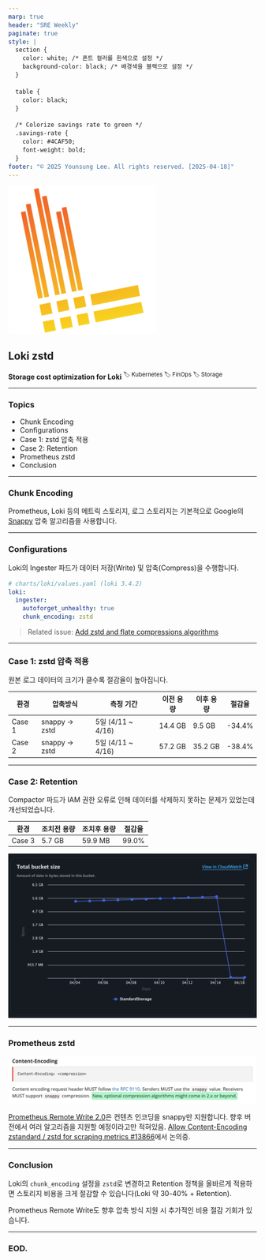 ```yaml
---
marp: true
header: "SRE Weekly"
paginate: true
style: |
  section {
    color: white; /* 폰트 컬러를 흰색으로 설정 */
    background-color: black; /* 배경색을 블랙으로 설정 */
  }

  table {
    color: black;
  }

  /* Colorize savings rate to green */
  .savings-rate {
    color: #4CAF50;
    font-weight: bold;
  }
footer: "© 2025 Younsung Lee. All rights reserved. [2025-04-18]"
---
```


![Logo right:50%](./assets/0.png)

## Loki zstd

**Storage cost optimization for Loki**
<sup>:label: Kubernetes :label: FinOps :label: Storage</sup>

---

### Topics

- Chunk Encoding
- Configurations
- Case 1: zstd 압축 적용
- Case 2: Retention
- Prometheus zstd
- Conclusion

---

### Chunk Encoding

Prometheus, Loki 등의 메트릭 스토리지, 로그 스토리지는 기본적으로 Google의 [Snappy](https://github.com/google/snappy) 압축 알고리즘을 사용합니다.

---

### Configurations

Loki의 Ingester 파드가 데이터 저장(Write) 및 압축(Compress)을 수행합니다.

```yaml
# charts/loki/values.yaml (loki 3.4.2)
loki:
  ingester:
    autoforget_unhealthy: true
    chunk_encoding: zstd
```

> Related issue: [Add zstd and flate compressions algorithms](https://github.com/grafana/loki/pull/3064)

---

### Case 1: zstd 압축 적용

원본 로그 데이터의 크기가 클수록 절감율이 높아집니다.

| 환경 | 압축방식 | 측정 기간 | 이전 용량 | 이후 용량 | 절감율 |
| --- | --- | --- | --- | --- | --- |
| Case 1 | snappy → zstd | 5일 (4/11 ~ 4/16) | 14.4 GB | 9.5 GB | <span class="savings-rate">-34.4%</span> |
| Case 2 | snappy → zstd | 5일 (4/11 ~ 4/16) | 57.2 GB | 35.2 GB | <span class="savings-rate">-38.4%</span> |

---

### Case 2: Retention

Compactor 파드가 IAM 권한 오류로 인해 데이터를 삭제하지 못하는 문제가 있었는데 개선되었습니다.

| 환경 | 조치전 용량 | 조치후 용량 | 절감율 |
| --- | --- | --- | --- |
| Case 3 | 5.7 GB | 59.9 MB | <span class="savings-rate">99.0%</span> |

![bg right:50% 100%](./assets/1.png)

---

### Prometheus zstd

![Prometheus Remote Write 2.0](./assets/2.png)

[Prometheus Remote Write 2.0](https://prometheus.io/docs/specs/prw/remote_write_spec_2_0/)은 컨텐츠 인코딩을 snappy만 지원합니다. 향후 버전에서 여러 알고리즘을 지원할 예정이라고만 적혀있음. [Allow Content-Encoding zstandard / zstd for scraping metrics #13866](https://github.com/prometheus/prometheus/issues/13866)에서 논의중.

---

### Conclusion

Loki의 `chunk_encoding` 설정을 `zstd`로 변경하고 Retention 정책을 올바르게 적용하면 스토리지 비용을 크게 절감할 수 있습니다(Loki 약 30-40% + Retention).

Prometheus Remote Write도 향후 압축 방식 지원 시 추가적인 비용 절감 기회가 있습니다.

---

### EOD.
